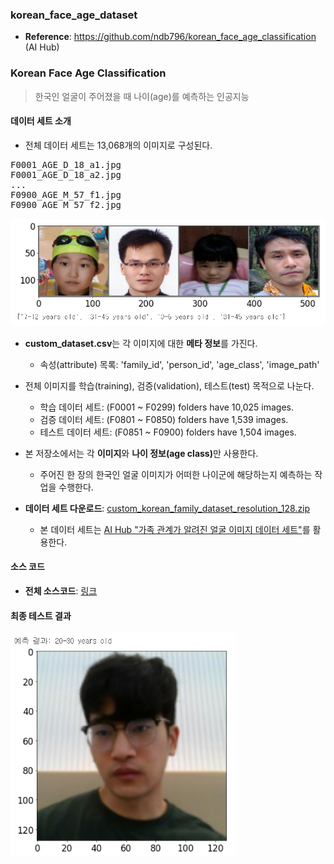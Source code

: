 ### korean_face_age_dataset

* <b>Reference</b>: https://github.com/ndb796/korean_face_age_classification (AI Hub)


### Korean Face Age Classification

> 한국인 얼굴이 주어졌을 때 나이(age)를 예측하는 인공지능

#### 데이터 세트 소개

* 전체 데이터 세트는 13,068개의 이미지로 구성된다.
<pre>
F0001_AGE_D_18_a1.jpg
F0001_AGE_D_18_a2.jpg
...
F0900_AGE_M_57_f1.jpg
F0900_AGE_M_57_f2.jpg
</pre>

<img src="/resources/dataset.png" width="600px">

* <b>custom_dataset.csv</b>는 각 이미지에 대한 <b>메타 정보</b>를 가진다.
  * 속성(attribute) 목록: 'family_id', 'person_id', 'age_class', 'image_path'

* 전체 이미지를 학습(training), 검증(validation), 테스트(test) 목적으로 나눈다.
  * 학습 데이터 세트: (F0001 ~ F0299) folders have 10,025 images.
  * 검증 데이터 세트: (F0801 ~ F0850) folders have 1,539 images.
  * 테스트 데이터 세트: (F0851 ~ F0900) folders have 1,504 images.

* 본 저장소에서는 각 <b>이미지</b>와 <b>나이 정보(age class)</b>만 사용한다.
  * 주어진 한 장의 한국인 얼굴 이미지가 어떠한 나이군에 해당하는지 예측하는 작업을 수행한다.

* <b>데이터 세트 다운로드</b>: [custom_korean_family_dataset_resolution_128.zip](https://postechackr-my.sharepoint.com/:u:/g/personal/dongbinna_postech_ac_kr/EbMhBPnmIb5MutZvGicPKggBWKm5hLs0iwKfGW7_TwQIKg)
  * 본 데이터 세트는 [AI Hub "가족 관계가 알려진 얼굴 이미지 데이터 세트"](https://aihub.or.kr/aihubdata/data/view.do?currMenu=115&topMenu=100&aihubDataSe=realm&dataSetSn=528)를 활용한다.

#### 소스 코드

* <b>전체 소스코드</b>: [링크](/age_class_estimation.ipynb)

#### 최종 테스트 결과

<img src="/resources/result.png" width="360px">
